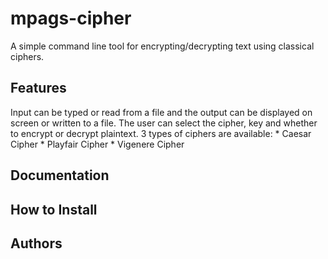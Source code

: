 # mpags-cipher
A simple command line tool for encrypting/decrypting text using classical ciphers.
## Features
Input can be typed or read from a file and the output can be displayed on screen or written to a file.
The user can select the cipher, key and whether to encrypt or decrypt plaintext.
3 types of ciphers are available:
    * Caesar Cipher
    * Playfair Cipher
    * Vigenere Cipher

## Documentation

## How to Install

## Authors
